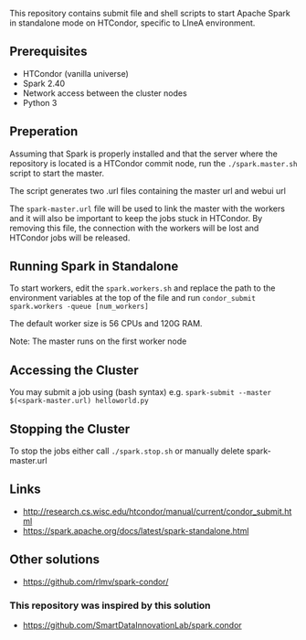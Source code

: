 
This repository contains submit file and shell scripts to start Apache Spark in standalone mode on HTCondor, specific to LIneA environment.

## Prerequisites
* HTCondor (vanilla universe)
* Spark 2.40
* Network access between the cluster nodes
* Python 3

## Preperation
Assuming that Spark is properly installed and that the server where the repository is located is a HTCondor commit node, run the ```./spark.master.sh``` script to start the master.

The script generates two .url files containing the master url and webui url

The ```spark-master.url``` file will be used to link the master with the workers and it will also be important to keep the jobs stuck in HTCondor. By removing this file, the connection with the workers will be lost and HTCondor jobs will be released.

## Running Spark in Standalone
To start workers, edit the ```spark.workers.sh``` and replace the path to the environment variables at the top of the file and run ```condor_submit spark.workers -queue [num_workers] ```

The default worker size is 56 CPUs and 120G RAM.

Note: The master runs on the first worker node

## Accessing the Cluster

You may submit a job using (bash syntax) e.g. ```spark-submit --master $(<spark-master.url) helloworld.py```

## Stopping the Cluster
To stop the jobs either call ```./spark.stop.sh``` or manually delete spark-master.url

## Links
* http://research.cs.wisc.edu/htcondor/manual/current/condor_submit.html
* https://spark.apache.org/docs/latest/spark-standalone.html

## Other solutions
* https://github.com/rlmv/spark-condor/

### This repository was inspired by this solution
* https://github.com/SmartDataInnovationLab/spark.condor 

